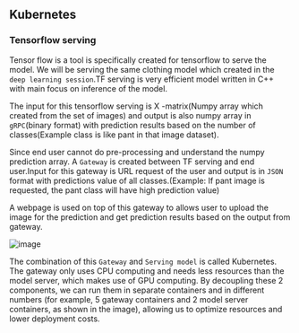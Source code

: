 ## Kubernetes
### Tensorflow serving
Tensor flow is a tool is specifically created for tensorflow to serve the model. We will be serving the same clothing model which created in the `deep learning session`.TF serving is very efficient model written in C++ with main focus on inference of the model.

The input for this tensorflow serving is X -matrix(Numpy array which created from the set of images) and output is also numpy array in `gRPC`(binary format) with prediction results based on the number of classes(Example class is like pant in that image dataset).

Since end user cannot do pre-processing and understand the numpy prediction array. A `Gateway` is created between TF serving and end user.Input for this gateway is URL request of the user and output is in `JSON` format with predictions value of all classes.(Example: If pant image is requested, the pant class will have high prediction value)

A webpage is used on top of this gateway to allows user to upload the image for the prediction and get prediction results based on the output from gateway.

![image](https://user-images.githubusercontent.com/76126029/205453236-38f8071a-2128-4fd6-ab86-86fb9452a27b.png)

The combination of this `Gateway` and `Serving model` is called Kubernetes.
The gateway only uses CPU computing and needs less resources than the model server, which makes use of GPU computing. By decoupling these 2 components, we can run them in separate containers and in different numbers (for example, 5 gateway containers and 2 model server containers, as shown in the image), allowing us to optimize resources and lower deployment costs.
